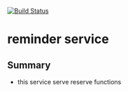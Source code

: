[![Build Status](https://travis-ci.org/letusfly85/reservation-reminder.svg?branch=master)](https://travis-ci.org/letusfly85/reservation-reminder)

# reminder service

## Summary

- this service serve reserve functions
